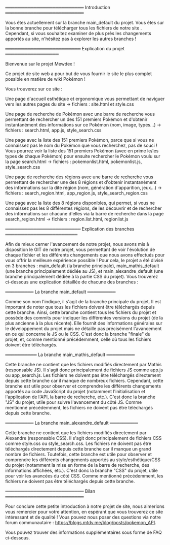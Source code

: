 ═════════════════════════ Introduction ═════════════════════════

Vous êtes actuellement sur la branche main_default du projet. Vous êtes sur la bonne branche pour télécharger tous les fichiers de notre site . Cependant, si vous souhaitez examiner de plus près les changements apportés au site, n'hésitez pas à explorer les autres branches !

════════════════════════ Explication du projet ═════════════════

Bienvenue sur le projet Mewdex !

Ce projet de site web a pour but de vous fournir le site le plus complet possible en matière de wiki Pokémon !

Vous trouverez sur ce site :

Une page d'accueil esthétique et ergonomique vous permettant de naviguer vers les autres pages du site -> fichiers : site.html et style.css

Une page de recherche de Pokémon avec une barre de recherche vous permettant de rechercher un des 151 premiers Pokémon et d'obtenir instantanément des informations sur ce Pokémon (nom, image, types...) -> fichiers : search.html, app.js, style_search.css

Une page avec la liste des 151 premiers Pokémon, parce que si vous ne connaissez pas le nom du Pokémon que vous recherchez, pas de souci ! Vous pourrez voir la liste des 151 premiers Pokémon (avec en prime le/les types de chaque Pokémon) pour ensuite rechercher le Pokémon voulu sur la page search.html -> fichiers : pokemonlist.html, pokemonlist.js, style_search.css

Une page de recherche des régions avec une barre de recherche vous permettant de rechercher une des 8 régions et d'obtenir instantanément des informations sur la dite région (nom, génération d'apparition, jeux...) -> fichiers : search_region.html, app_region.js, style_search_region.css

Une page avec la liste des 8 régions disponibles, qui permet, si vous ne connaissez pas les 8 différentes régions, de les découvrir et de rechercher des informations sur chacune d'elles via la barre de recherche dans la page search_region.html -> fichiers : region.list.html, regionlist.js

════════════════════════ Explication des branches ═══════════════════════

Afin de mieux cerner l'avancement de notre projet, nous avons mis à disposition le GIT de notre projet, vous permettant de voir l'évolution de chaque fichier et les différents changements que nous avons effectués pour vous offrir la meilleure expérience possible ! Pour cela, le projet a été divisé en 3 branches : main_default (la branche principale), main_mathis_default (une branche principalement dédiée au JS), et main_alexandre_default (une branche principalement dédiée à la partie CSS du projet). Vous trouverez ci-dessous une explication détaillée de chacune des branches :

═════════ La branche main_default ═════════

Comme son nom l'indique, il s'agit de la branche principale du projet. Il est important de noter que tous les fichiers doivent être téléchargés depuis cette branche. Ainsi, cette branche contient tous les fichiers du projet et possède des commits pour indiquer les différentes versions du projet (de la plus ancienne à la plus récente). Elle fournit des informations générales sur le développement du projet mais ne détaille pas précisément l'avancement en ce qui concerne le JS ou le CSS. C'est donc la branche "finale" du projet, et, comme mentionné précédemment, celle où tous les fichiers doivent être téléchargés.

══════════ La branche main_mathis_default ═════════

Cette branche ne contient que les fichiers modifiés directement par Mathis (responsable JS). Il s'agit donc principalement de fichiers JS comme app.js ou app_search.js. Les fichiers ne doivent pas être téléchargés directement depuis cette branche car il manque de nombreux fichiers. Cependant, cette branche est utile pour observer et comprendre les différents changements apportés au code JavaScript du projet (notamment l'initialisation et l'application de l'API, la barre de recherche, etc.). C'est donc la branche "JS" du projet, utile pour suivre l'avancement du côté JS. Comme mentionné précédemment, les fichiers ne doivent pas être téléchargés depuis cette branche.

═════════ La branche main_alexandre_default ═════════

Cette branche ne contient que les fichiers modifiés directement par Alexandre (responsable CSS). Il s'agit donc principalement de fichiers CSS comme style.css ou style_search.css. Les fichiers ne doivent pas être téléchargés directement depuis cette branche car il manque un grand nombre de fichiers. Toutefois, cette branche est utile pour observer et comprendre les différents changements apportés au style/esthétique/CSS du projet (notamment la mise en forme de la barre de recherche, des informations affichées, etc.). C'est donc la branche "CSS" du projet, utile pour voir les avancées du côté CSS. Comme mentionné précédemment, les fichiers ne doivent pas être téléchargés depuis cette branche.

═════════════════════════ Bilan ═════════════════════════

Pour conclure cette petite introduction à notre projet de site, nous aimerions vous remercier pour votre attention, en espérant que vous trouverez ce site intéressant et de qualité ! Vous pouvez nous poser des questions via notre forum communautaire : <a href>https://blogs.mtdv.me/blog/posts/pokemon_API</a>.

Vous pouvez trouver des informations supplémentaires sous forme de FAQ ci-dessous.
